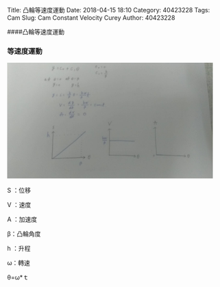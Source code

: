 Title: 凸輪等速度運動
Date: 2018-04-15 18:10
Category: 40423228
Tags: Cam
Slug: Cam Constant Velocity Curey
Author: 40423228

####凸輪等速度運動

<!-- PELICAN_END_SUMMARY -->

<h3>等速度運動</h3>
<img src="./../data/Cam Function/Constant Velocity Curey.jpg" width="480" />

S  ：位移

V ：速度

A ：加速度

β：凸輪角度

h  ：升程

ω：轉速

θ=ω*ｔ